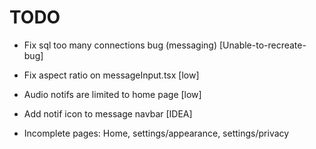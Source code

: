 # TODO
- Fix sql too many connections bug (messaging) [Unable-to-recreate-bug]
- Fix aspect ratio on messageInput.tsx [low]
- Audio notifs are limited to home page [low]
- Add notif icon to message navbar [IDEA]

- Incomplete pages: Home, settings/appearance, settings/privacy
